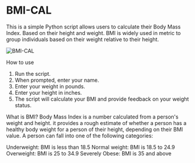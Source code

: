 # BMI-CAL
This is a simple Python script allows users to calculate their Body Mass Index. Based on their height and weight. BMI is widely used in metric to group individuals based on their weight relative to their height.



![BMI-CAL](https://github.com/Vonte1649/BMI-CAL/assets/156811708/29c98de0-5411-411d-a017-e81a2c6b3a3e)


How to use 
1. Run the script.
2. When prompted, enter your name.
3. Enter your weight in pounds.
4. Enter your height in inches.
5. The script will calculate your BMI and provide feedback on your weight status.


What is BMI?
Body Mass Index is a number calculated from a person's weight and height. it provides a rough estimate of whether a person has a healthy body weight for a person of their height, depending on their BMI value. A person can fall into one of the following categories:

Underweight: BMI is less than 18.5
Normal weight: BMI is 18.5 to 24.9
Overweight: BMI is 25 to 34.9
Severely Obese: BMI is 35 and above 
